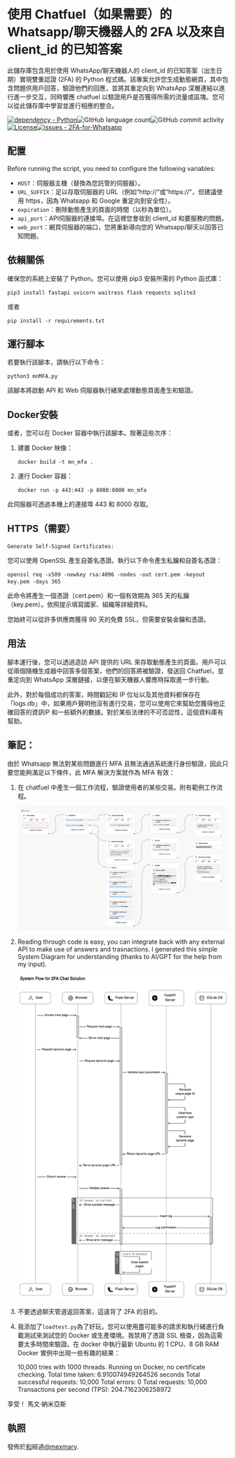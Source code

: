 # 使用 Chatfuel（如果需要）的 Whatsapp/聊天機器人的 2FA 以及來自 client_id 的已知答案

此儲存庫包含用於使用 WhatsApp/聊天機器人的 client_id 的已知答案（出生日期）實現雙重認證 (2FA) 的 Python 程式碼。該專案允許您生成動態網頁，其中包含問題供用戶回答，驗證他們的回應，並將其重定向到 WhatsApp 深層連結以進行進一步交互，同時響應 chatfuel 以驗證用戶是否獲得所需的流量或區塊。您可以從此儲存庫中學習並進行相應的整合。

[![dependency - Python](https://img.shields.io/badge/dependency-Python-blue)](https://pypi.org/project/Python)![GitHub language count](https://img.shields.io/github/languages/count/mexmarv/2FA-for-Whatsapp)![GitHub commit activity](https://img.shields.io/github/commit-activity/y/mexmarv/2FA-for-Whatsapp)[![License](https://img.shields.io/badge/License-MIT-blue)](#license)[![issues - 2FA-for-Whatsapp](https://img.shields.io/github/issues/mexmarv/2FA-for-Whatsapp)](https://github.com/mexmarv/2FA-for-Whatsapp/issues)

## 配置

Before running the script, you need to configure the following variables:

-   `HOST`：伺服器主機（替換為您託管的伺服器）。
-   `URL_SUFFIX`：足以存取伺服器的 URL（例如“http&#x3A;//”或“https&#x3A;//”，但建議使用 https，因為 Whatsapp 和 Google 重定向到安全性）。
-   `expiration`：刪除動態產生的頁面的時間（以秒為單位）。
-   `api_port`：API伺服器的連接埠。在這裡您會收到 client_id 和要服務的問題。
-   `web_port`：網頁伺服器的端口，您將重新導向您的 Whatsapp/聊天以回答已知問題。

## 依賴關係

確保您的系統上安裝了 Python。您可以使用 pip3 安裝所需的 Python 函式庫：

    pip3 install fastapi uvicorn waitress flask requests sqlite3

或者

    pip install -r requirements.txt

## 運行腳本

若要執行該腳本，請執行以下命令：

    python3 mnMFA.py

該腳本將啟動 API 和 Web 伺服器執行緒來處理動態頁面產生和驗證。

## Docker安裝

或者，您可以在 Docker 容器中執行該腳本。按著這些次序：

1.  建置 Docker 映像：

        docker build -t mn_mfa .

2.  運行 Docker 容器：

        docker run -p 443:443 -p 8000:8000 mn_mfa

此伺服器可透過本機上的連接埠 443 和 8000 存取。

## HTTPS（需要）

`Generate Self-Signed Certificates:`

您可以使用 OpenSSL 產生自簽名憑證。執行以下命令產生私鑰和自簽名憑證：

    openssl req -x509 -newkey rsa:4096 -nodes -out cert.pem -keyout key.pem -days 365

此命令將產生一個憑證（cert.pem）和一個有效期為 365 天的私鑰（key.pem）。依照提示填寫國家、組織等詳細資料。

您始終可以從許多供應商獲得 90 天的免費 SSL，但需要安裝金鑰和憑證。

## 用法

腳本運行後，您可以透過造訪 API 提供的 URL 來存取動態產生的頁面。用戶可以從兩個隨機生成器中回答多個答案，他們的回答將被驗證，發送回 Chatfuel，並重定向到 WhatsApp 深層鏈接，以便在聊天機器人響應時採取進一步行動。

此外，對於每個成功的答案，時間戳記和 IP 位址以及其他資料都保存在「logs.db」中，如果用戶聲明他沒有進行交易，您可以使用它來幫助您獲得他正確回答的資訊IP 和一些額外的數據。對於某些法律的不可否認性，這個資料庫有幫助。

## 筆記：

由於 Whatsapp 無法對某些問題進行 MFA 且無法通過系統進行身份驗證，因此只要您能夠滿足以下條件，此 MFA 解決方案就作為 MFA 有效：

1.  在 chatfuel 中產生一個工作流程，驗證使用者的某些交易。附有範例工作流程。
    <center><img src="/chatfuel.png"/></center>
2.  Reading through code is easy, you can integrate back with any external API to make use of answers and trasnactions. I generated this simple System Diagram for understanding (thanks to AI/GPT for the help from my input).
    <center><img src="/2FASystemDiagram.svg"/></center>
3.  不要透過聊天管道返回答案，這違背了 2FA 的目的。
4.  我添加了`loadtest.py`為了好玩，您可以使用盡可能多的請求和執行緒進行負載測試來測試您的 Docker 或生產環境。我禁用了憑證 SSL 檢查，因為這需要太多時間來驗證。在 docker 中執行最新 Ubuntu 的 1 CPU、8 GB RAM Docker 實例中出現一些有趣的結果：


    10,000 tries with 1000 threads. Running on Docker, no certificate checking.
    Total time taken: 6.910074949264526 seconds
    Total successful requests: 10,000
    Total errors: 0
    Total requests: 10,000
    Transactions per second (TPS): 204.7162306258972

享受！
馬文·納米亞斯

## 執照

發佈於[和](/LICENSE)經過[@mexmarv](https://github.com/mexmarv).
